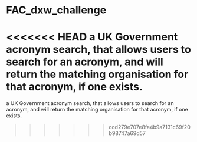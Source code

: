 # FAC_dxw_challenge
<<<<<<< HEAD
a UK Government acronym search, that allows users to search for an acronym, and will return the matching organisation for that acronym, if one exists.
=======
a UK Government acronym search, that allows users to search for an acronym, and will return the matching organisation for that acronym, if one exists.
>>>>>>> ccd279e707e8fa4b9a7131c69f20b98747a69d57
